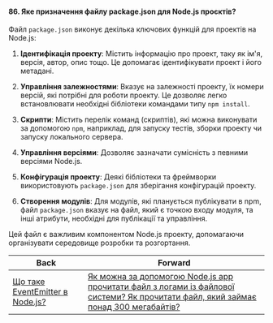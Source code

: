 #### 86. Яке призначення файлу package.json для Node.js проєктів?

Файл `package.json` виконує декілька ключових функцій для проектів на Node.js:

1. **Ідентифікація проекту**: Містить інформацію про проект, таку як ім'я, версія, автор, опис тощо. Це допомагає ідентифікувати проект і його метадані.

2. **Управління залежностями**: Вказує на залежності проекту, їх номери версій, які потрібні для роботи проекту. Це дозволяє легко встановлювати необхідні бібліотеки командами типу `npm install`.

3. **Скрипти**: Містить перелік команд (скриптів), які можна виконувати за допомогою `npm`, наприклад, для запуску тестів, зборки проекту чи запуску локального сервера.

4. **Управління версіями**: Дозволяє зазначати сумісність з певними версіями Node.js.

5. **Конфігурація проекту**: Деякі бібліотеки та фреймворки використовують `package.json` для зберігання конфігурацій проекту.

6. **Створення модулів**: Для модулів, які планується публікувати в npm, файл `package.json` вказує на файл, який є точкою входу модуля, та інші атрибути, необхідні для публікації та управління.

Цей файл є важливим компонентом Node.js проекту, допомагаючи організувати середовище розробки та розгортання.

| Back | Forward |
|---|---|
| [Що таке EventEmitter в Node.js?](/ua/middle/nodejs/what-is-an-eventemitter-in-nodejs.md)  | [Як можна за допомогою Node.js app прочитати файл з логами із файлової системи? Як прочитати файл, який займає понад 300 мегабайтів?](/ua/middle/nodejs/how-to-read-a-log-file-using-nodejs-application-from-the-file-system-how-to-read-a-very-large-file-over-300-mb.md) |